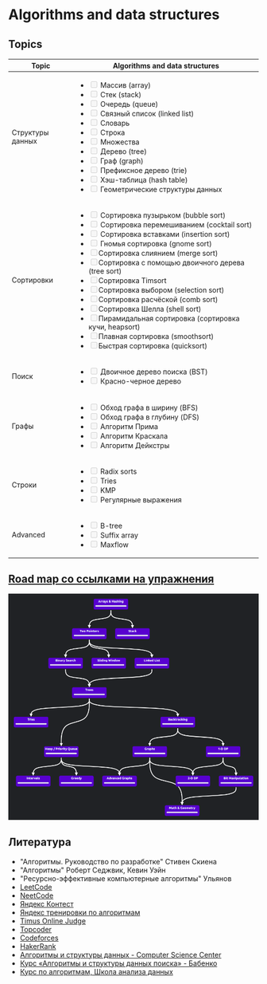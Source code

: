 # Algorithms and data structures

## Topics
| Topic            | Algorithms and data structures                                                                                                                                                                                                                                                                                                                                                                                                                                                                                                                                                                                                                                                                                                                                                                                                                                                                                                                                                                                                                                      | 
|------------------|---------------------------------------------------------------------------------------------------------------------------------------------------------------------------------------------------------------------------------------------------------------------------------------------------------------------------------------------------------------------------------------------------------------------------------------------------------------------------------------------------------------------------------------------------------------------------------------------------------------------------------------------------------------------------------------------------------------------------------------------------------------------------------------------------------------------------------------------------------------------------------------------------------------------------------------------------------------------------------------------------------------------------------------------------------------------|
| Структуры данных | <ul><li><input type="checkbox" disabled /> Массив (array) </li><li><input type="checkbox" disabled /> Стек (stack) </li><li><input type="checkbox" disabled /> Очередь (queue) </li><li><input type="checkbox" disabled /> Связный список (linked list) </li><li> <input type="checkbox" disabled /> Словарь </li> <li> <input type="checkbox" disabled /> Строка </li><li><input type="checkbox" disabled /> Множества </li><li> <input type="checkbox" disabled /> Дерево (tree) </li> <li> <input type="checkbox" disabled /> Граф (graph) </li><li><input type="checkbox" disabled /> Префиксное дерево (trie) </li><li><input type="checkbox" disabled /> Хэш-таблица (hash table) </li><li><input type="checkbox" disabled /> Геометрические структуры данных </li></ul>                                                                                                                                                                                                                                                                                      |
| Сортировки       | <ul><li> <input type="checkbox" disabled /> Сортировка пузырьком (bubble sort) </li><li> <input type="checkbox" disabled /> Сортировка перемешиванием (сocktail sort) </li> <li><input type="checkbox" disabled /> Сортировка вставками (insertion sort)</li><li><input type="checkbox" disabled /> Гномья сортировка (gnome sort)</li><li><input type="checkbox" disabled />Сортировка слиянием (merge sort)</li><li><input type="checkbox" disabled />Сортировка с помощью двоичного дерева (tree sort)</li><li><input type="checkbox" disabled />Сортировка Timsort</li><li><input type="checkbox" disabled />Сортировка выбором (selection sort)</li><li><input type="checkbox" disabled />Сортировка расчёской (comb sort)</li><li><input type="checkbox" disabled />Сортировка Шелла (shell sort)</li><li><input type="checkbox" disabled />Пирамидальная сортировка (сортировка кучи, heapsort)</li><li><input type="checkbox" disabled />Плавная сортировка (smoothsort)</li><li><input type="checkbox" disabled />Быстрая сортировка (quicksort)</li></ul> |
| Поиск            | <ul><li> <input type="checkbox" disabled /> Двоичное дерево поиска (BST) </li><li> <input type="checkbox" disabled /> Красно-черное дерево </li></ul>                                                                                                                                                                                                                                                                                                                                                                                                                                                                                                                                                                                                                                                                                                                                                                                                                                                                                                               |
| Графы            | <ul><li> <input type="checkbox" disabled /> Обход графа в ширину (BFS) </li><li> <input type="checkbox" disabled /> Обход графа в глубину (DFS) </li> <li> <input type="checkbox" disabled /> Алгоритм Прима </li> <li> <input type="checkbox" disabled /> Алгоритм Краскала </li><li> <input type="checkbox" disabled /> Алгоритм Дейкстры </li></ul>                                                                                                                                                                                                                                                                                                                                                                                                                                                                                                                                                                                                                                                                                                              |
| Строки           | <ul><li> <input type="checkbox" disabled /> Radix sorts </li><li> <input type="checkbox" disabled /> Tries </li> <li> <input type="checkbox" disabled /> KMP </li> <li> <input type="checkbox" disabled /> Регулярные выражения </li></ul>                                                                                                                                                                                                                                                                                                                                                                                                                                                                                                                                                                                                                                                                                                                                                                                                                          |
| Advanced         | <ul><li> <input type="checkbox" disabled /> B-tree </li><li> <input type="checkbox" disabled /> Suffix array </li> <li> <input type="checkbox" disabled /> Maxflow </li></ul>                                                                                                                                                                                                                                                                                                                                                                                                                                                                                                                                                                                                                                                                                                                                                                                                                                                                                       |

## [Road map со ссылками на упражнения](https://neetcode.io/roadmap)
![alt text](pictures/road_map.png)

## Литература
* "Алгоритмы. Руководство по разработке" Стивен Скиена
* "Алгоритмы" Роберт Седжвик, Кевин Уэйн
* "Ресурсно-эффективные компьютерные алгоритмы" Ульянов
* [LeetCode](https://leetcode.com/)
* [NeetCode](https://neetcode.io/practice)
* [Яндекс Контест](https://contest.yandex.ru/)
* [Яндекс тренировки по алгоритмам](https://yandex.ru/yaintern/algorithm-training)
* [Timus Online Judge](https://acm.timus.ru/)
* [Topcoder](https://www.topcoder.com/)
* [Codeforces](https://codeforces.com/)
* [HakerRank](https://www.hackerrank.com/)
* [Алгоритмы и структуры данных - Computer Science Center](https://www.youtube.com/playlist?list=PLlb7e2G7aSpQutUr7qYIunvm04cqdr5mx)
* [Курс «Алгоритмы и структуры данных поиска» - Бабенко](https://www.youtube.com/playlist?list=PLJOzdkh8T5koEPv-R5W0ovmL_T2BjB1HX)
* [Курс по алгоритмам, Школа анализа данных](https://www.youtube.com/playlist?list=PLJOzdkh8T5koY39DBaUhD7_GlOfcMJqyZ)
